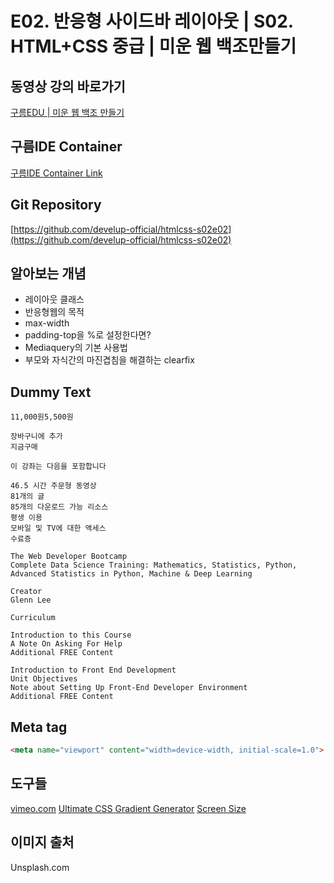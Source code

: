#  E02. 반응형 사이드바 레이아웃 | S02. HTML+CSS 중급 | 미운 웹 백조만들기

## 동영상 강의 바로가기
[구름EDU | 미운 웹 백조 만들기](https://edu.goorm.io/learn/lecture/16783/%EB%AF%B8%EC%9A%B4-%EC%9B%B9-%EB%B0%B1%EC%A1%B0-%EB%A7%8C%EB%93%A4%EA%B8%B0-html-css)

## 구름IDE Container
[구름IDE Container Link](https://goor.me/E5efv)

## Git Repository
[https://github.com/develup-official/htmlcss-s02e02](https://github.com/develup-official/htmlcss-s02e02)

## 알아보는 개념
- 레이아웃 클래스
- 반응형웹의 목적
- max-width
- padding-top을 %로 설정한다면?
- Mediaquery의 기본 사용법
- 부모와 자식간의 마진겹침을 해결하는 clearfix


## Dummy Text
```
11,000원5,500원

장바구니에 추가
지금구매

이 강좌는 다음을 포함합니다

46.5 시간 주문형 동영상
81개의 글
85개의 다운로드 가능 리소스
평생 이용
모바일 및 TV에 대한 액세스
수료증

The Web Developer Bootcamp
Complete Data Science Training: Mathematics, Statistics, Python, Advanced Statistics in Python, Machine & Deep Learning

Creator
Glenn Lee

Curriculum

Introduction to this Course
A Note On Asking For Help
Additional FREE Content

Introduction to Front End Development
Unit Objectives
Note about Setting Up Front-End Developer Environment
Additional FREE Content
```

## Meta tag
```html
<meta name="viewport" content="width=device-width, initial-scale=1.0">
```

## 도구들
[vimeo.com](https://vimeo.com)
[Ultimate CSS Gradient Generator](https://www.colorzilla.com/gradient-editor/)
[Screen Size](http://screensiz.es/)

## 이미지 출처
Unsplash.com


